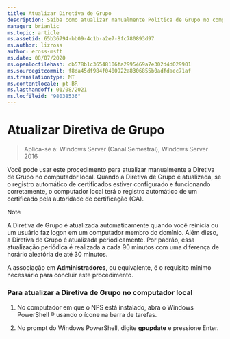```yaml
---
title: Atualizar Diretiva de Grupo
description: Saiba como atualizar manualmente Política de Grupo no computador local.
manager: brianlic
ms.topic: article
ms.assetid: 65b36794-bb09-4c1b-a2e7-8fc780893d97
ms.author: lizross
author: eross-msft
ms.date: 08/07/2020
ms.openlocfilehash: db578b1c36548106fa2995469a7e302d4d029901
ms.sourcegitcommit: f8da45df984f0400922a8306855b0adfdaec71af
ms.translationtype: MT
ms.contentlocale: pt-BR
ms.lasthandoff: 01/08/2021
ms.locfileid: "98038536"
---
```

# <a name="refresh-group-policy"></a>Atualizar Diretiva de Grupo

>Aplica-se a: Windows Server (Canal Semestral), Windows Server 2016

Você pode usar este procedimento para atualizar manualmente a Diretiva de Grupo no computador local. Quando a Diretiva de Grupo é atualizada, se o registro automático de certificados estiver configurado e funcionando corretamente, o computador local terá o registro automático de um certificado pela autoridade de certificação (CA).

> [!NOTE]
> A Diretiva de Grupo é atualizada automaticamente quando você reinicia ou um usuário faz logon em um computador membro do domínio. Além disso, a Diretiva de Grupo é atualizada periodicamente. Por padrão, essa atualização periódica é realizada a cada 90 minutos com uma diferença de horário aleatória de até 30 minutos.

A associação em **Administradores**, ou equivalente, é o requisito mínimo necessário para concluir este procedimento.

### <a name="to-refresh-group-policy-on-the-local-computer"></a>Para atualizar a Diretiva de Grupo no computador local

1.  No computador em que o NPS está instalado, abra o Windows PowerShell &reg; usando o ícone na barra de tarefas.

2.  No prompt do Windows PowerShell, digite **gpupdate** e pressione Enter.



